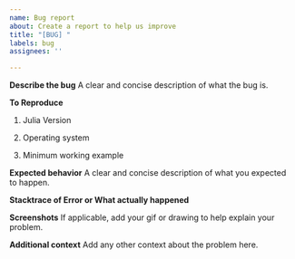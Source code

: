 ```yaml
---
name: Bug report
about: Create a report to help us improve
title: "[BUG] "
labels: bug
assignees: ''

---
```


**Describe the bug**
A clear and concise description of what the bug is.

**To Reproduce**
1. Julia Version

2. Operating system

3. Minimum working example

**Expected behavior**
A clear and concise description of what you expected to happen.

**Stacktrace of Error or What actually happened**

**Screenshots**
If applicable, add your gif or drawing to help explain your problem.

**Additional context**
Add any other context about the problem here.
